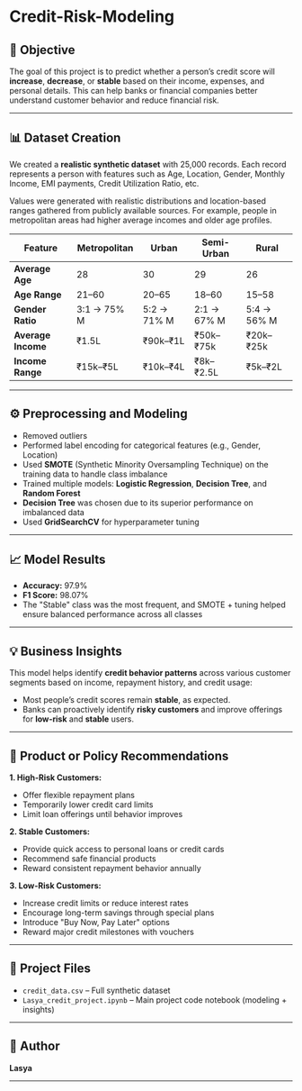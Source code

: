 # Credit-Risk-Modeling
## 🧠 Objective  
The goal of this project is to predict whether a person’s credit score will **increase**, **decrease**, or **stable** based on their income, expenses, and personal details. This can help banks or financial companies better understand customer behavior and reduce financial risk.

---

## 📊 Dataset Creation  
We created a **realistic synthetic dataset** with 25,000 records. Each record represents a person with features such as Age, Location, Gender, Monthly Income, EMI payments, Credit Utilization Ratio, etc.

Values were generated with realistic distributions and location-based ranges gathered from publicly available sources. For example, people in metropolitan areas had higher average incomes and older age profiles.

| Feature           | Metropolitan      | Urban            | Semi-Urban       | Rural            |
|-------------------|-------------------|------------------|------------------|------------------|
| **Average Age**   | 28                | 30               | 29               | 26               |
| **Age Range**     | 21–60             | 20–65            | 18–60            | 15–58            |
| **Gender Ratio**  | 3:1 → 75% M       | 5:2 → 71% M      | 2:1 → 67% M      | 5:4 → 56% M      |
| **Average Income**| ₹1.5L             | ₹90k–₹1L         | ₹50k–₹75k        | ₹20k–₹25k        |
| **Income Range**  | ₹15k–₹5L          | ₹10k–₹4L         | ₹8k–₹2.5L        | ₹5k–₹2L          |

---

## ⚙️ Preprocessing and Modeling  
- Removed outliers  
- Performed label encoding for categorical features (e.g., Gender, Location)  
- Used **SMOTE** (Synthetic Minority Oversampling Technique) on the training data to handle class imbalance  
- Trained multiple models: **Logistic Regression**, **Decision Tree**, and **Random Forest**  
- **Decision Tree** was chosen due to its superior performance on imbalanced data  
- Used **GridSearchCV** for hyperparameter tuning

---

## 📈 Model Results  
- **Accuracy:** 97.9%  
- **F1 Score:** 98.07%  
- The "Stable" class was the most frequent, and SMOTE + tuning helped ensure balanced performance across all classes

---

## 💡 Business Insights  
This model helps identify **credit behavior patterns** across various customer segments based on income, repayment history, and credit usage:

- Most people’s credit scores remain **stable**, as expected.
- Banks can proactively identify **risky customers** and improve offerings for **low-risk** and **stable** users.

---

## 🏦 Product or Policy Recommendations  

**1. High-Risk Customers:**  
- Offer flexible repayment plans  
- Temporarily lower credit card limits  
- Limit loan offerings until behavior improves  

**2. Stable Customers:**  
- Provide quick access to personal loans or credit cards  
- Recommend safe financial products  
- Reward consistent repayment behavior annually  

**3. Low-Risk Customers:**  
- Increase credit limits or reduce interest rates  
- Encourage long-term savings through special plans  
- Introduce "Buy Now, Pay Later" options  
- Reward major credit milestones with vouchers  

---

## 📁 Project Files  
- `credit_data.csv` – Full synthetic dataset  
- `Lasya_credit_project.ipynb` – Main project code notebook (modeling + insights)

---

## 📝 Author  
**Lasya**

---

